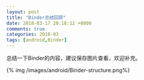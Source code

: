 ```yaml
---
layout: post
title: "Binder总结回顾"
date: 2018-03-17 20:18:12 +0800
comments: true
categories: 2018-03
tags: [android,Binder]
---
```

总结一下Binder的内容，建议保存图片查看，欢迎补充。<!--more-->

{% img /images/android/Binder-structure.png%}

